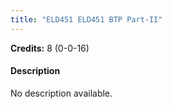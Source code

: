 ```yaml
---
title: "ELD451 ELD451 BTP Part-II"
---
```

**Credits:** 8 (0-0-16)

#### Description
No description available.